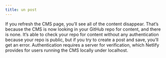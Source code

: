 ```yaml
---
title: un post
---
```

If you refresh the CMS page, you’ll see all of the content disappear. That’s because the CMS is now looking in your GitHub repo for content, and there is none. It’s able to check your repo for content without any authentication because your repo is public, but if you try to create a post and save, you’ll get an error. Authentication requires a server for verification, which Netlify provides for users running the CMS locally under localhost.
